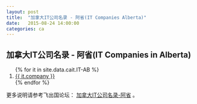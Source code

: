 ```yaml
---
layout: post
title:  "加拿大IT公司名录 - 阿省(IT Companies Alberta)"
date:   2015-08-24 14:00:00
categories: ca
---
```


## 加拿大IT公司名录 - 阿省(IT Companies in Alberta)

<ol>
{% for it in site.data.cait.IT-AB %}
<li><a href="{{ it.web }}" target="_blank">{{ it.company }}</a></li>
{% endfor %}
</ol>


更多说明请参考飞出国论坛： <a href="http://bbs.fcgvisa.com/t/it-ab-it-companies-in-alberta/6737" target="blank">加拿大IT公司名录-阿省</a> 。